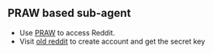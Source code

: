 ## PRAW based sub-agent
- Use [PRAW](https://praw.readthedocs.io/en/stable/index.html) to access Reddit.
- Visit [old reddit](https://old.reddit.com/) to create account and get the secret key
